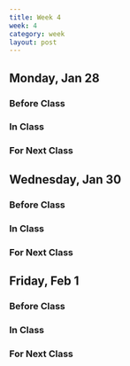 ```yaml
---
title: Week 4 
week: 4
category: week
layout: post
---
```


## Monday, Jan 28

### Before Class

### In Class

### For Next Class

<!-- # # # # # # # # # # # # # # # # # # # # # # # # # # # -->

## Wednesday, Jan 30

### Before Class

### In Class

### For Next Class

<!-- # # # # # # # # # # # # # # # # # # # # # # # # # # # -->

## Friday, Feb 1

### Before Class

### In Class

### For Next Class

<!-- # # # # # # # # # # # # # # # # # # # # # # # # # # # -->

